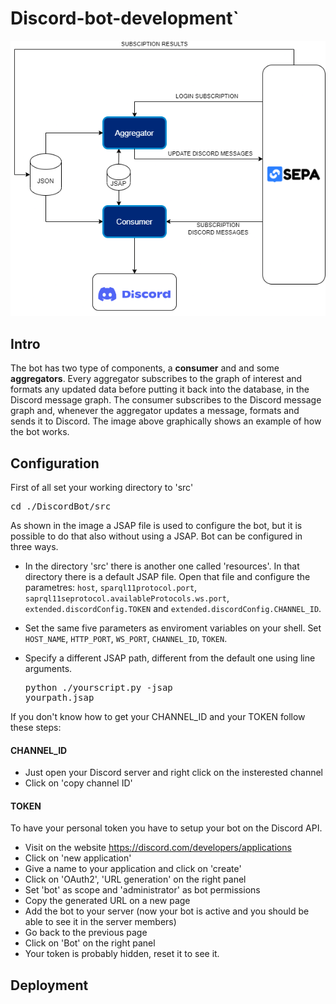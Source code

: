 # Discord-bot-development`
![Architecture](img/Architecture_example.png)
## Intro
The bot has two type of components, a **consumer** and and some **aggregators**. Every aggregator subscribes to the graph of interest and formats any updated data before putting it back into the database, in the Discord message graph. The consumer subscribes to the Discord message graph and, whenever the aggregator updates a message, formats and sends it to Discord. The image above graphically shows an example of how the bot works.
## Configuration
First of all set your working directory to 'src'

<pre>
cd ./DiscordBot/src
</pre>

As shown in the image a JSAP file is used to configure the bot, but it is possible to do that also without using a JSAP. 
Bot can be configured in three ways.

- In the directory 'src' there is another one called 'resources'. In that directory there is a default JSAP file.
Open that file and configure the parametres: `host`, `sparql11protocol.port`, `saprql11seprotocol.availableProtocols.ws.port`, `extended.discordConfig.TOKEN` and `extended.discordConfig.CHANNEL_ID`.

- Set the same five parameters as enviroment variables on your shell. Set `HOST_NAME`, `HTTP_PORT`, `WS_PORT`, `CHANNEL_ID`, `TOKEN`.

- Specify a different JSAP path, different from the default one using line arguments.   <pre>python ./yourscript.py -jsap yourpath.jsap</pre>

If you don't know how to get your CHANNEL_ID and your TOKEN follow these steps:
#### CHANNEL_ID
- Just open your Discord server and right click on the insterested channel
- Click on 'copy channel ID'
#### TOKEN
To have your personal token you have to setup your bot on the Discord API.
- Visit on the website https://discord.com/developers/applications
- Click on 'new application'
- Give a name to your application and click on 'create'
- Click on 'OAuth2', 'URL generation' on the right panel
- Set 'bot' as scope and 'administrator' as bot permissions
- Copy the generated URL on a new page
- Add the bot to your server (now your bot is active and you should be able to see it in the server members)
- Go back to the previous page
- Click on 'Bot' on the right panel
- Your token is probably hidden, reset it to see it.
## Deployment
